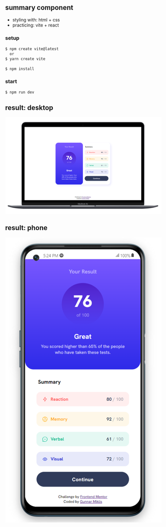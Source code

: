 ## summary component

+ styling with: html + css
+ practicing: vite + react

### setup
```
$ npm create vite@latest
  or
$ yarn create vite

$ npm install
```
### start
```
$ npm run dev
```

## result: desktop
![desktop](<ViteReact/src/assets/demo/Screenshot 2023-07-13 173324.png>)

## result: phone
![phone](<ViteReact/src/assets/demo/Screenshot 2023-07-13 172458.png>)